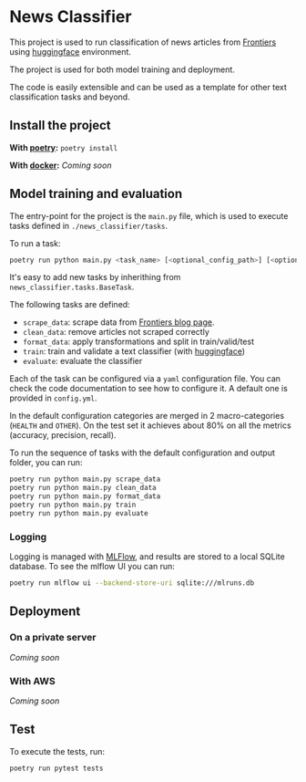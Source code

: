 # News Classifier

This project is used to run classification of news articles from [Frontiers](https://www.frontiersin.org) using [huggingface](https://huggingface.co) environment. 

The project is used for both model training and deployment.

The code is easily extensible and can be used as a template for other text classification tasks and beyond.

## Install the project

**With [poetry](https://python-poetry.org):** `poetry install`

**With [docker](https://www.docker.com):** *Coming soon*

## Model training and evaluation

The entry-point for the project is the `main.py` file, which is used to execute tasks defined in `./news_classifier/tasks`. 

To run a task:

```bash
poetry run python main.py <task_name> [<optional_config_path>] [<optional_output_dir>]
```


It's easy to add new tasks by inherithing from `news_classifier.tasks.BaseTask`.

The following tasks are defined:
- `scrape_data`: scrape data from [Frontiers blog page](https://blog.frontiersin.org).
- `clean_data`: remove articles not scraped correctly
- `format_data`: apply transformations and split in train/valid/test
- `train`: train and validate a text classifier (with [huggingface](https://huggingface.co))
- `evaluate`: evaluate the classifier

Each of the task can be configured via a `yaml` configuration file. You can check the code documentation to see how to configure it. A default one is provided in `config.yml`.

In the default configuration categories are merged in 2 macro-categories (`HEALTH` and `OTHER`). On the test set it achieves about 80% on all the metrics (accuracy, precision, recall).

To run the sequence of tasks with the default configuration and output folder, you can run:

```bash
poetry run python main.py scrape_data
poetry run python main.py clean_data
poetry run python main.py format_data
poetry run python main.py train
poetry run python main.py evaluate
```

### Logging 

Logging is managed with [MLFlow](https://mlflow.org/docs/latest/tracking.html), and results are stored to a local SQLite database. 
To see the mlflow UI you can run:
```bash
poetry run mlflow ui --backend-store-uri sqlite:///mlruns.db
```

## Deployment

### On a private server
*Coming soon*

### With AWS
*Coming soon*


## Test

To execute the tests, run: 

```bash
poetry run pytest tests
```